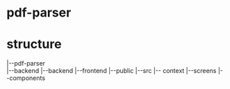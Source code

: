 # pdf-parser

# structure

|--pdf-parser  
            |--backend
                      |--backend
            |--frontend
                       |--public 
                       |--src
                             |-- context
                             |--screens
                             |--components